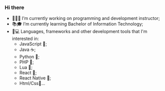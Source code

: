 ### Hi there 

- 💼👨‍💻 I’m currently working on programming and development instructor;
- 📚🎓 I’m currently learning Bachelor of Information Technology;
- 🧮💻 Languages, frameworks and other development tools that I'm interested in:
    * JavaScript 💛;
    * Java ☕;
    * Python 🐍;
    * PHP 🐘;
    * Lua 🌚;
    * React 📱;
    * React Native 📲;
    * Html/Css🎫...
  
    

